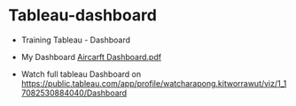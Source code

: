 # Tableau-dashboard

- Training Tableau - Dashboard
- My Dashboard [Aircarft Dashboard.pdf](https://github.com/kwatcharapong2543/Tableau-dashboard/files/14322232/Aircarft.Dashboard.pdf)

  
- Watch full tableau Dashboard on  https://public.tableau.com/app/profile/watcharapong.kitworrawut/viz/1_17082530884040/Dashboard
